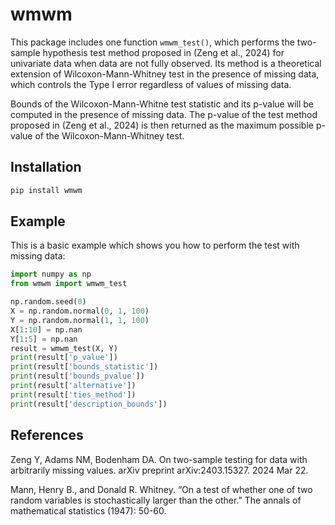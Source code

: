 
<!-- README.md is generated from README.Rmd. Please edit that file -->

# wmwm

<!-- badges: start -->
<!-- badges: end -->

This package includes one function `wmwm_test()`, which performs the
two-sample hypothesis test method proposed in (Zeng et al., 2024) for
univariate data when data are not fully observed. Its method is a
theoretical extension of Wilcoxon-Mann-Whitney test in the presence of
missing data, which controls the Type I error regardless of values of
missing data.

Bounds of the Wilcoxon-Mann-Whitne test statistic and its p-value will
be computed in the presence of missing data. The p-value of the test
method proposed in (Zeng et al., 2024) is then returned as the maximum
possible p-value of the Wilcoxon-Mann-Whitney test.

## Installation

``` sh
pip install wmwm
```

## Example

This is a basic example which shows you how to perform the test with
missing data:

``` python
import numpy as np
from wmwm import wmwm_test

np.random.seed(0)
X = np.random.normal(0, 1, 100)
Y = np.random.normal(1, 1, 100)
X[1:10] = np.nan
Y[1:5] = np.nan
result = wmwm_test(X, Y)
print(result['p_value'])
print(result['bounds_statistic'])
print(result['bounds_pvalue'])
print(result['alternative'])
print(result['ties_method'])
print(result['description_bounds'])
```

## References

Zeng Y, Adams NM, Bodenham DA. On two-sample testing for data with
arbitrarily missing values. arXiv preprint arXiv:2403.15327. 2024 Mar
22.

Mann, Henry B., and Donald R. Whitney. “On a test of whether one of two
random variables is stochastically larger than the other.” The annals of
mathematical statistics (1947): 50-60.
